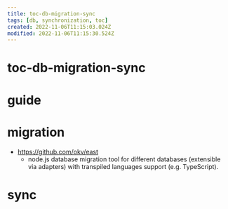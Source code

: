 ```yaml
---
title: toc-db-migration-sync
tags: [db, synchronization, toc]
created: 2022-11-06T11:15:03.024Z
modified: 2022-11-06T11:15:30.524Z
---
```


# toc-db-migration-sync

# guide

# migration
- https://github.com/okv/east
  - node.js database migration tool for different databases (extensible via adapters) with transpiled languages support (e.g. TypeScript).

# sync



